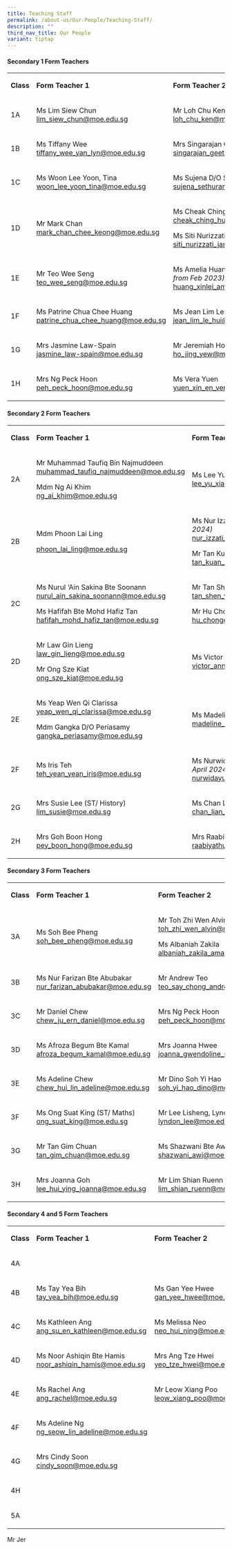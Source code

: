 ```yaml
---
title: Teaching Staff
permalink: /about-us/Our-People/Teaching-Staff/
description: ""
third_nav_title: Our People
variant: tiptap
---
```

<h4><strong>Secondary 1 Form Teachers</strong></h4><table><tbody><tr><td rowspan="1" colspan="1"><p><strong>Class</strong></p></td><td rowspan="1" colspan="1"><p><strong>Form Teacher 1</strong></p></td><td rowspan="1" colspan="1"><p><strong>Form Teacher 2</strong></p></td></tr><tr><td rowspan="1" colspan="1"><p>1A</p></td><td rowspan="1" colspan="1"><p>Ms Lim Siew Chun<br><a href="lim_siew_chun@moe.edu.sg" rel="noopener noreferrer nofollow" target="_blank">lim_siew_chun@moe.edu.sg</a></p></td><td rowspan="1" colspan="1"><p>Mr Loh Chu Ken<br><a href="loh_chu_ken@moe.edu.sg" rel="noopener noreferrer nofollow" target="_blank">loh_chu_ken@moe.edu.sg</a></p></td></tr><tr><td rowspan="1" colspan="1"><p>1B</p></td><td rowspan="1" colspan="1"><p>Ms Tiffany Wee<br><a href="tiffany_wee_yan_lyn@moe.edu.sg" rel="noopener noreferrer nofollow" target="_blank">tiffany_wee_yan_lyn@moe.edu.sg</a></p></td><td rowspan="1" colspan="1"><p>Mrs Singarajan Geetha <br><a href="singarajan_geetha@moe.edu.sg" rel="noopener noreferrer nofollow" target="_blank">singarajan_geetha@moe.edu.sg</a></p></td></tr><tr><td rowspan="1" colspan="1"><p>1C</p></td><td rowspan="1" colspan="1"><p>Ms Woon Lee Yoon, Tina<br><a href="woon_lee_yoon_tina@moe.edu.sg" rel="noopener noreferrer nofollow" target="_blank">woon_lee_yoon_tina@moe.edu.sg</a></p></td><td rowspan="1" colspan="1"><p>Ms Sujena D/O Sethuram<br><a href="mailto:sujena_sethuram@moe.edu.sg" rel="noopener noreferrer nofollow" target="_blank">sujena_sethuram@moe.edu.sg</a></p></td></tr><tr><td rowspan="1" colspan="1"><p>1D</p></td><td rowspan="1" colspan="1"><p>Mr Mark Chan<br><a href="mark_chan_chee_keong@moe.edu.sg" rel="noopener noreferrer nofollow" target="_blank">mark_chan_chee_keong@moe.edu.sg</a></p><p></p><p></p></td><td rowspan="1" colspan="1"><p>Ms Cheak Ching Hui<br><a href="mailto:cheak_ching_hui@moe.edu.sg" rel="noopener noreferrer nofollow" target="_blank">cheak_ching_hui@moe.edu.sg</a></p><p></p><p>Ms Siti Nurizzati Bte Jamil<br><a href="siti_nurizzati_jamil@moe.edu.sg" rel="noopener noreferrer nofollow" target="_blank">siti_nurizzati_jamil@moe.edu.sg</a></p></td></tr><tr><td rowspan="1" colspan="1"><p>1E</p></td><td rowspan="1" colspan="1"><p>Mr Teo Wee Seng<br><a href="teo_wee_seng@moe.edu.sg" rel="noopener noreferrer nofollow" target="_blank">teo_wee_seng@moe.edu.sg</a></p></td><td rowspan="1" colspan="1"><p>Ms Amelia Huang Xin Lei <em>(ML from Feb 2023)</em><br><a href="huang_xinlei_amelia@moe.edu.sg" rel="noopener noreferrer nofollow" target="_blank">huang_xinlei_amelia@moe.edu.sg</a></p></td></tr><tr><td rowspan="1" colspan="1"><p>1F</p></td><td rowspan="1" colspan="1"><p>Ms Patrine Chua Chee Huang<br><a href="mailto:patrine_chua_chee_huang@moe.edu.sg" rel="noopener noreferrer nofollow" target="_blank">patrine_chua_chee_huang@moe.edu.sg</a></p></td><td rowspan="1" colspan="1"><p>Ms Jean Lim Le hui<br><a href="jean_lim_le_hui@moe.edu.sg" rel="noopener noreferrer nofollow" target="_blank">jean_lim_le_hui@moe.edu.sg</a></p></td></tr><tr><td rowspan="1" colspan="1"><p>1G</p></td><td rowspan="1" colspan="1"><p>Mrs Jasmine Law-Spain<br><a href="jasmine_law-spain@moe.edu.sg" rel="noopener noreferrer nofollow" target="_blank">jasmine_law-spain@moe.edu.sg</a></p></td><td rowspan="1" colspan="1"><p>Mr Jeremiah Ho Jing Yew <br><a href="mailto:ho_jing_yew@moe.edu.sg" rel="noopener noreferrer nofollow" target="_blank">ho_jing_yew@moe.edu.sg</a></p></td></tr><tr><td rowspan="1" colspan="1"><p>1H</p></td><td rowspan="1" colspan="1"><p>Mrs Ng Peck Hoon<br><a href="mailto:peh_peck_hoon@moe.edu.sg" rel="noopener noreferrer nofollow" target="_blank">peh_peck_hoon@moe.edu.sg</a></p><p></p><p></p></td><td rowspan="1" colspan="1"><p>Ms Vera Yuen<br><a href="mailto:yuen_xin_en_vera@moe.edu.sg" rel="noopener noreferrer nofollow" target="_blank">yuen_xin_en_vera@moe.edu.sg</a></p></td></tr></tbody></table><h4><strong>Secondary 2 Form Teachers</strong></h4><table><tbody><tr><td rowspan="1" colspan="1"><p><strong>Class</strong></p></td><td rowspan="1" colspan="1"><p><strong>Form Teacher 1</strong></p></td><td rowspan="1" colspan="1"><p><strong>Form Teacher 2</strong></p></td></tr><tr><td rowspan="1" colspan="1"><p>2A</p></td><td rowspan="1" colspan="1"><p>Mr Muhammad Taufiq Bin Najmuddeen<br><a href="muhammad_taufiq_najmuddeen@moe.edu.sg" rel="noopener noreferrer nofollow" target="_blank">muhammad_taufiq_najmuddeen@moe.edu.sg</a></p><p>Mdm Ng Ai Khim<br><a href="ng_ai_khim@moe.edu.sg" rel="noopener noreferrer nofollow" target="_blank">ng_ai_khim@moe.edu.sg</a></p></td><td rowspan="1" colspan="1"><p>Ms Lee Yu Xian<br><a href="lee_yu_xian@moe.edu.sg" rel="noopener noreferrer nofollow" target="_blank">lee_yu_xian@moe.edu.sg</a></p><p></p></td></tr><tr><td rowspan="1" colspan="1"><p>2B</p></td><td rowspan="1" colspan="1"><p>Mdm Phoon Lai Ling</p><p><a href="mailto:phoon_lai_ling@moe.edu.sg" rel="noopener noreferrer nofollow" target="_blank">phoon_lai_ling@moe.edu.sg</a></p><p></p><p></p></td><td rowspan="1" colspan="1"><p>Ms Nur Izzati Bte Jasni <em>(ML until 24 May 2024)</em><br><a href="nur_izzati_binte_jasni@moe.edu.sg" rel="noopener noreferrer nofollow" target="_blank">nur_izzati_binte_jasni@moe.edu.sg</a></p><p></p><p>Mr Tan Kuan Ting<br><a href="tan_kuan_ting@moe.edu.sg" rel="noopener noreferrer nofollow" target="_blank">tan_kuan_ting@moe.edu.sg</a></p></td></tr><tr><td rowspan="1" colspan="1"><p>2C</p></td><td rowspan="1" colspan="1"><p>Ms Nurul ‘Ain Sakina Bte Soonann<br><a href="nurul_ain_sakina_soonann@moe.edu.sg" rel="noopener noreferrer nofollow" target="_blank">nurul_ain_sakina_soonann@moe.edu.sg</a></p><p></p><p>Ms Hafifah Bte Mohd Hafiz Tan<br><a href="hafifah_mohd_hafiz_tan@moe.edu.sg" rel="noopener noreferrer nofollow" target="_blank">hafifah_mohd_hafiz_tan@moe.edu.sg</a></p></td><td rowspan="1" colspan="1"><p>Mr Tan Shen Yong Samuel<br><a href="tan_shen_yong_samuel@moe.edu.sg" rel="noopener noreferrer nofollow" target="_blank">tan_shen_yong_samuel@moe.edu.sg</a></p><p></p><p>Mr Hu Chong 'En<br><a href="hu_chongen@moe.edu.sg" rel="noopener noreferrer nofollow" target="_blank">hu_chongen@moe.edu.sg</a></p></td></tr><tr><td rowspan="1" colspan="1"><p>2D</p></td><td rowspan="1" colspan="1"><p>Mr Law Gin Lieng<br><a href="law_gin_lieng@moe.edu.sg" rel="noopener noreferrer nofollow" target="_blank">law_gin_lieng@moe.edu.sg</a><br></p><p></p><p>Mr Ong Sze Kiat<br><a href="ong_sze_kiat@moe.edu.sg" rel="noopener noreferrer nofollow" target="_blank">ong_sze_kiat@moe.edu.sg</a></p></td><td rowspan="1" colspan="1"><p>Ms Victor Anne Marguerute<br><a href="victor_anne_marguerite@moe.edu.sg" rel="noopener noreferrer nofollow" target="_blank">victor_anne_marguerite@moe.edu.sg</a></p></td></tr><tr><td rowspan="1" colspan="1"><p>2E</p></td><td rowspan="1" colspan="1"><p>Ms Yeap Wen Qi Clarissa<br><a href="yeap_wen_qi_clarissa@moe.edu.sg" rel="noopener noreferrer nofollow" target="_blank">yeap_wen_qi_clarissa@moe.edu.sg</a></p><p></p><p>Mdm Gangka D/O Periasamy<br><a href="gangka_periasamy@moe.edu.sg" rel="noopener noreferrer nofollow" target="_blank">gangka_periasamy@moe.edu.sg</a></p></td><td rowspan="1" colspan="1"><p>Ms Madeline Lee Cui Ying<br><a href="madeline_lee_cui_ying@moe.edu.sg" rel="noopener noreferrer nofollow" target="_blank">madeline_lee_cui_ying@moe.edu.sg</a></p></td></tr><tr><td rowspan="1" colspan="1"><p>2F</p></td><td rowspan="1" colspan="1"><p>Ms Iris Teh<br><a href="teh_yean_yean_iris@moe.edu.sg" rel="noopener noreferrer nofollow" target="_blank">teh_yean_yean_iris@moe.edu.sg</a></p></td><td rowspan="1" colspan="1"><p>Ms Nurwidayu Bte Mohammed <em>(ML until 4 April 2024)</em><br><a href="nurwidayu_mohammed_zulkepli@moe.edu.sg" rel="noopener noreferrer nofollow" target="_blank">nurwidayu_mohammed_zulkepli@moe.edu.sg</a></p></td></tr><tr><td rowspan="1" colspan="1"><p>2G</p></td><td rowspan="1" colspan="1"><p>Mrs Susie Lee (ST/ History)<br><a href="lim_susie@moe.edu.sg" rel="noopener noreferrer nofollow" target="_blank">lim_susie@moe.edu.sg</a></p></td><td rowspan="1" colspan="1"><p>Ms Chan Lian Yin <em>(ML until 24 Jan 2024)</em><br><a href="chan_lian_yin@moe.edu.sg" rel="noopener noreferrer nofollow" target="_blank">chan_lian_yin@moe.edu.sg</a></p></td></tr><tr><td rowspan="1" colspan="1"><p>2H</p></td><td rowspan="1" colspan="1"><p>Mrs Goh Boon Hong<br><a href="pey_boon_hong@moe.edu.sg" rel="noopener noreferrer nofollow" target="_blank">pey_boon_hong@moe.edu.sg</a></p></td><td rowspan="1" colspan="1"><p>Mrs Raabiyathul Basariah<br><a href="raabiyathul_basariah@moe.edu.sg" rel="noopener noreferrer nofollow" target="_blank">raabiyathul_basariah@moe.edu.sg</a></p></td></tr></tbody></table><h4><strong>Secondary 3 Form Teachers</strong></h4><table><tbody><tr><td rowspan="1" colspan="1"><p><strong>Class</strong></p></td><td rowspan="1" colspan="1"><p><strong>Form Teacher 1</strong></p></td><td rowspan="1" colspan="1"><p><strong>Form Teacher 2</strong></p></td></tr><tr><td rowspan="1" colspan="1"><p>3A</p></td><td rowspan="1" colspan="1"><p>Ms Soh Bee Pheng<br><a href="soh_bee_pheng@moe.edu.sg" rel="noopener noreferrer nofollow" target="_blank">soh_bee_pheng@moe.edu.sg</a></p></td><td rowspan="1" colspan="1"><p>Mr Toh Zhi Wen Alvin<br><a href="toh_zhi_wen_alvin@moe.edu.sg" rel="noopener noreferrer nofollow" target="_blank">toh_zhi_wen_alvin@moe.edu.sg</a></p><p></p><p>Ms Albaniah Zakila<br><a href="albaniah_zakila_aman@moe.edu.sg" rel="noopener noreferrer nofollow" target="_blank">albaniah_zakila_aman@moe.edu.sg</a></p></td></tr><tr><td rowspan="1" colspan="1"><p>3B</p></td><td rowspan="1" colspan="1"><p>Ms Nur Farizan Bte Abubakar<br><a href="nur_farizan_abubakar@moe.edu.sg" rel="noopener noreferrer nofollow" target="_blank">nur_farizan_abubakar@moe.edu.sg</a></p></td><td rowspan="1" colspan="1"><p>Mr Andrew Teo<br><a href="teo_say_chong_andrew@moe.edu.sg" rel="noopener noreferrer nofollow" target="_blank">teo_say_chong_andrew@moe.edu.sg</a></p></td></tr><tr><td rowspan="1" colspan="1"><p>3C</p></td><td rowspan="1" colspan="1"><p>Mr Daniel Chew<br><a href="chew_ju_ern_daniel@moe.edu.sg" rel="noopener noreferrer nofollow" target="_blank">chew_ju_ern_daniel@moe.edu.sg</a></p></td><td rowspan="1" colspan="1"><p>Mrs Ng Peck Hoon<br><a href="peh_peck_hoon@moe.edu.sg" rel="noopener noreferrer nofollow" target="_blank">peh_peck_hoon@moe.edu.sg</a></p></td></tr><tr><td rowspan="1" colspan="1"><p>3D</p></td><td rowspan="1" colspan="1"><p>Ms Afroza Begum Bte Kamal<br><a href="afroza_begum_kamal@moe.edu.sg" rel="noopener noreferrer nofollow" target="_blank">afroza_begum_kamal@moe.edu.sg</a></p></td><td rowspan="1" colspan="1"><p>Mrs Joanna Hwee<br><a href="joanna_gwendoline_sim@moe.edu.sg" rel="noopener noreferrer nofollow" target="_blank">joanna_gwendoline_sim@moe.edu.sg</a></p></td></tr><tr><td rowspan="1" colspan="1"><p>3E</p></td><td rowspan="1" colspan="1"><p>Ms Adeline Chew<br><a href="chew_hui_lin_adeline@moe.edu.sg" rel="noopener noreferrer nofollow" target="_blank">chew_hui_lin_adeline@moe.edu.sg</a></p></td><td rowspan="1" colspan="1"><p>Mr Dino Soh Yi Hao<br><a href="soh_yi_hao_dino@moe.edu.sg" rel="noopener noreferrer nofollow" target="_blank">soh_yi_hao_dino@moe.edu.sg</a></p></td></tr><tr><td rowspan="1" colspan="1"><p>3F</p></td><td rowspan="1" colspan="1"><p>Ms Ong Suat King (ST/ Maths)<br><a href="ong_suat_king@moe.edu.sg" rel="noopener noreferrer nofollow" target="_blank">ong_suat_king@moe.edu.sg</a></p></td><td rowspan="1" colspan="1"><p>Mr Lee Lisheng, Lyndon<br><a href="lyndon_lee@moe.edu.sg" rel="noopener noreferrer nofollow" target="_blank">lyndon_lee@moe.edu.sg</a></p></td></tr><tr><td rowspan="1" colspan="1"><p>3G</p></td><td rowspan="1" colspan="1"><p>Mr Tan Gim Chuan<br><a href="tan_gim_chuan@moe.edu.sg" rel="noopener noreferrer nofollow" target="_blank">tan_gim_chuan@moe.edu.sg</a></p></td><td rowspan="1" colspan="1"><p>Ms Shazwani Bte Awi<br><a href="shazwani_awi@moe.edu.sg" rel="noopener noreferrer nofollow" target="_blank">shazwani_awi@moe.edu.sg</a></p><p></p></td></tr><tr><td rowspan="1" colspan="1"><p>3H</p></td><td rowspan="1" colspan="1"><p>Mrs Joanna Goh<br><a href="lee_hui_ying_joanna@moe.edu.sg" rel="noopener noreferrer nofollow" target="_blank">lee_hui_ying_joanna@moe.edu.sg</a></p></td><td rowspan="1" colspan="1"><p>Mr Lim Shian Ruenn<br><a href="lim_shian_ruenn@moe.edu.sg" rel="noopener noreferrer nofollow" target="_blank">lim_shian_ruenn@moe.edu.sg</a></p></td></tr></tbody></table><h4><strong>Secondary 4 and 5 Form Teachers</strong></h4><table><tbody><tr><td rowspan="1" colspan="1"><p><strong>Class</strong></p></td><td rowspan="1" colspan="1"><p><strong>Form Teacher 1</strong></p></td><td rowspan="1" colspan="1"><p><strong>Form Teacher 2</strong></p></td></tr><tr><td rowspan="1" colspan="1"><p>4A</p></td><td rowspan="1" colspan="1"><p></p></td><td rowspan="1" colspan="1"><p></p></td></tr><tr><td rowspan="1" colspan="1"><p>4B</p></td><td rowspan="1" colspan="1"><p>Ms Tay Yea Bih<br><a href="tay_yea_bih@moe.edu.sg" rel="noopener noreferrer nofollow" target="_blank">tay_yea_bih@moe.edu.sg</a></p></td><td rowspan="1" colspan="1"><p>Ms Gan Yee Hwee<br><a href="gan_yee_hwee@moe.edu.sg" rel="noopener noreferrer nofollow" target="_blank">gan_yee_hwee@moe.edu.sg</a></p></td></tr><tr><td rowspan="1" colspan="1"><p>4C</p></td><td rowspan="1" colspan="1"><p>Ms Kathleen Ang<br><a href="ang_su_en_kathleen@moe.edu.sg" rel="noopener noreferrer nofollow" target="_blank">ang_su_en_kathleen@moe.edu.sg</a></p></td><td rowspan="1" colspan="1"><p>Ms Melissa Neo<br><a href="neo_hui_ning@moe.edu.sg" rel="noopener noreferrer nofollow" target="_blank">neo_hui_ning@moe.edu.sg</a></p></td></tr><tr><td rowspan="1" colspan="1"><p>4D</p></td><td rowspan="1" colspan="1"><p>Ms Noor Ashiqin Bte Hamis<br><a href="noor_ashiqin_hamis@moe.edu.sg" rel="noopener noreferrer nofollow" target="_blank">noor_ashiqin_hamis@moe.edu.sg</a></p></td><td rowspan="1" colspan="1"><p>Mrs Ang Tze Hwei<br><a href="yeo_tze_hwei@moe.edu.sg" rel="noopener noreferrer nofollow" target="_blank">yeo_tze_hwei@moe.edu.sg</a></p></td></tr><tr><td rowspan="1" colspan="1"><p>4E</p></td><td rowspan="1" colspan="1"><p>Ms Rachel Ang<br><a href="ang_rachel@moe.edu.sg" rel="noopener noreferrer nofollow" target="_blank">ang_rachel@moe.edu.sg</a></p></td><td rowspan="1" colspan="1"><p>Mr Leow Xiang Poo<br><a href="leow_xiang_poo@moe.edu.sg" rel="noopener noreferrer nofollow" target="_blank">leow_xiang_poo@moe.edu.sg</a></p></td></tr><tr><td rowspan="1" colspan="1"><p>4F</p></td><td rowspan="1" colspan="1"><p>Ms Adeline Ng<br><a href="ng_seow_lin_adeline@moe.edu.sg" rel="noopener noreferrer nofollow" target="_blank">ng_seow_lin_adeline@moe.edu.sg</a></p></td><td rowspan="1" colspan="1"><p></p></td></tr><tr><td rowspan="1" colspan="1"><p>4G</p></td><td rowspan="1" colspan="1"><p>Mrs Cindy Soon<br><a href="cindy_soon@moe.edu.sg" rel="noopener noreferrer nofollow" target="_blank">cindy_soon@moe.edu.sg</a></p></td><td rowspan="1" colspan="1"><p><br></p></td></tr><tr><td rowspan="1" colspan="1"><p>4H</p></td><td rowspan="1" colspan="1"><p></p></td><td rowspan="1" colspan="1"><p></p></td></tr><tr><td rowspan="1" colspan="1"><p>5A</p></td><td rowspan="1" colspan="1"><p></p></td><td rowspan="1" colspan="1"><p><br></p></td></tr></tbody></table><p>Mr Jer</p>